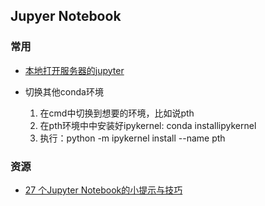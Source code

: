 ## Jupyer Notebook

### 常用

* [本地打开服务器的jupyter](https://amber-md.github.io/pytraj/latest/tutorials/remote_jupyter_notebook)
  
* 切换其他conda环境
  1. 在cmd中切换到想要的环境，比如说pth
  2. 在pth环境中中安装好ipykernel: conda installipykernel
  3. 执行：python -m ipykernel install --name pth



### 资源
* [27 个Jupyter Notebook的小提示与技巧](https://blog.csdn.net/gx19862005/article/details/60141711/)
